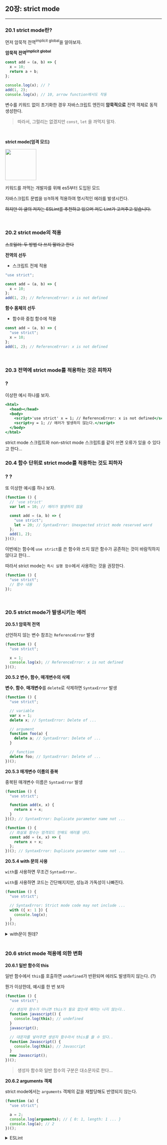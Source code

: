 ## 20장: strict mode

---

### **20.1 strict mode란?**

먼저 암묵적 전역<sup>implicit global</sup>을 알아보자.

**암묵적 전역<sup>implicit global</sup>**

```jsx
const add = (a, b) => {
  x = 10;
  return a + b;
};

console.log(x); // ?
add(1, 2);
console.log(x); // 10, arrow function에서도 작동
```

변수를 키워드 없이 초기화한 경우 자바스크립트 엔진이 **암묵적으로** 전역 객체로 동적 생성한다.

> 따라서, 그럴리는 없겠지만 `const`, `let` 을 까먹지 말자.

</br>

**strict mode(엄격 모드)**

<img src='../images/strict.png' width=100px>

</br>

키워드를 까먹는 개발자를 위해 es5부터 도입된 모드

자바스크립트 문법을 `엄격`하게 적용하여 명시적인 에러를 발생시킨다.

~~하지만 이 글의 저자는 ESLint를 추천하고 있으며 저도 Lint가 고쳐주고 있습니다.~~

</br>

### **20.2 strict mode의 적용**

~~스포일러: 두 방법 다 쓰지 말라고 한다~~

**전역의 선두**

- 스크립트 전체 적용

```jsx
"use strict";

const add = (a, b) => {
  x = 10;
};
add(1, 2); // ReferenceError: x is not defined
```

**함수 몸체의 선두**

- 함수와 중첩 함수에 적용

```jsx
const add = (a, b) => {
  "use strict";
  x = 10;
};
add(1, 2); // ReferenceError: x is not defined
```

</br>

### **20.3 전역에 strict mode를 적용하는 것은 피하자**

### ?

이상한 예시 하나를 보자.

```jsx
<html>
  <head></head>
  <body>
    <script>'use strict' x = 1; // ReferenceError: x is not defined</script>
    <script>y = 1; // 에러가 발생하지 않는다.</script>
  </body>
</html>
```

strict mode 스크립트와 non-strict mode 스크립트를 같이 쓰면 오류가 있을 수 있다고 한다...

### **20.4 함수 단위로 strict mode를 적용하는 것도 피하자**

### ? ?

또 이상한 예시를 하나 보자.

```jsx
(function () {
  // 'use strict'
  var let = 10; // 에러가 발생하지 않음

  const add = (a, b) => {
    "use strict";
    let = 20; // SyntaxError: Unexpected strict mode reserved word
  };
  add(1, 2);
})();
```

이번에는 함수에 `use strict`를 쓴 함수와 쓰지 않은 함수가 공존하는 것이 바람직하지 않다고 한다...

따라서 strict mode는 `즉시 실행 함수`에서 사용하는 것을 권장한다.

```jsx
(function () {
  "use strict";
  // 함수 내용
});
```

</br>

### **20.5 strict mode가 발생시키는 에러**

**20.5.1 암묵적 전역**

선언하지 않는 변수 참조는 `ReferenceError` 발생

```jsx
(function () {
  "use strict";

  x = 1;
  console.log(x); // ReferenceError: x is not defined
})();
```

**20.5.2 변수, 함수, 매개변수의 삭제**

**변수**, **함수**, **매개변수**를 `delete`로 삭제하면 `SyntaxError` 발생

```jsx
(function () {
  "use strict";

  // variable
  var x = 1;
  delete x; // SyntaxError: Delete of ...

  // argument
  function foo(a) {
    delete a; // SyntaxError: Delete of ...
  }

  // function
  delete foo; // SyntaxError: Delete of ...
})();
```

**20.5.3 매개변수 이름의 중복**

중복된 매개변수 이름은 `SyntaxError` 발생

```jsx
(function () {
  "use strict";

  function add(x, x) {
    return x + x;
  }
})(); // SyntaxError: Duplicate parameter name not ...

(function () {
  // 화살표 함수는 엄격모드 안해도 에러를 낸다.
  const add = (x, x) => {
    return x + x;
  };
})(); // SyntaxError: Duplicate parameter name not ...
```

**20.5.4 with 문의 사용**

`with`를 사용하면 무조건 `SyntaxError`..

`with`를 사용하면 코드는 간단해지지만, 성능과 가독성이 나빠진다.

```jsx
(function () {
  "use strict";

  // SyntaxError: Strict mode code may not include ...
  with ({ x: 1 }) {
    console.log(x);
  }
})();
```

<details>
<summary>with문이 뭔데?</summary>

**이건 왜 존재하는 것일까?**

```jsx
// Before
x = Math.cos(3 * Math.PI) + Math.sin(Math.LN10);
y = Math.tan(14 * Math.E);

// After
with (Math) {
  x = cos(3 * PI) + sin(LN10);
  y = tan(14 * E);
}
```

> 그냥 못본 척 하고 평생 몰라도 될 것 같습니다.

</details>

<br/>

### **20.6 strict mode 적용에 의한 변화**

**20.6.1 일반 함수의 this**

일반 함수에서 `this`를 호출하면 `undefined`가 반환되며 에러도 발생하지 않는다. (?)

뭔가 이상한데, 예시를 한 번 보자

```jsx
(function () {
  "use strict";

  // 생성자 함수가 아니면 this가 필요 없는데 에러는 나지 않는다..
  function javascript() {
    console.log(this); // undefined
  }
  javascript();

  // 대문자를 넣어주면 생성자 함수라서 this를 쓸 수 있다..
  function Javascript() {
    console.log(this); // Javascript
  }
  new Javascript();
})();
```

> 생성자 함수와 일반 함수의 구분은 대소문자로 한다...

**20.6.2 arguments 객체**

strict mode에서는 `arguments` 객체의 값을 재할당해도 반영되지 않는다.

```jsx
(function (a) {
  "use strict";

  a = 2;
  console.log(arguments); // { 0: 1, length: 1 ... }
  console.log(a); // 2
})();
```

<details>
<summary>ESLint</summary>

그냥 `ESLint` 씁시다.
책 쓴 사람도 린트 쓰라고 했었습니다.

> eslintrc가 없다는 것은, 린터를 사용하지 않는다는 말이며, 린터를 사용하지 않는다는 말은 입문 단계라 린터가 뭔지 존재도 모른다던가, 아니면 나는 코드를 아주 마이웨이로 짜기 때문에 팀플레이는 고려하지 않는 사람이라던가, 아니면 수십년간의 경험으로 손린터가 린터보다 더 대단한 경지에 올랐기 때문일 것이다. 키보드에 0과 1 버튼만 있는 사람이 아니라면 린터를 쓰는게 맞다. 린터를 쓰지 않는 것은, 코드를 아무 규칙 없이 개같이 짠다는 말이고, 린터를 쓰지 않는 것은, 진짜 근본도 없는 개쌍놈이라는 것을 뜻하며, 린터를 쓰지 않는 것은, .. 그만..  
> [- 제가 쓴게 아닙니다.](https://miriya.net/blog/cliz752zc000lwb86y5gtxstu)

</details>
